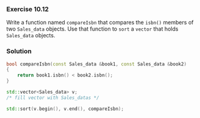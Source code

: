 ### Exercise 10.12

Write a function named `compareIsbn` that compares the `isbn()` members of two
`Sales_data` objects. Use that function to `sort` a `vector` that holds
`Sales_data` objects.

### Solution

```cpp
bool compareIsbn(const Sales_data &book1, const Sales_data &book2)
{
    return book1.isbn() < book2.isbn();
}

std::vector<Sales_data> v;
/* fill vector with Sales_datas */

std::sort(v.begin(), v.end(), compareIsbn);
```

